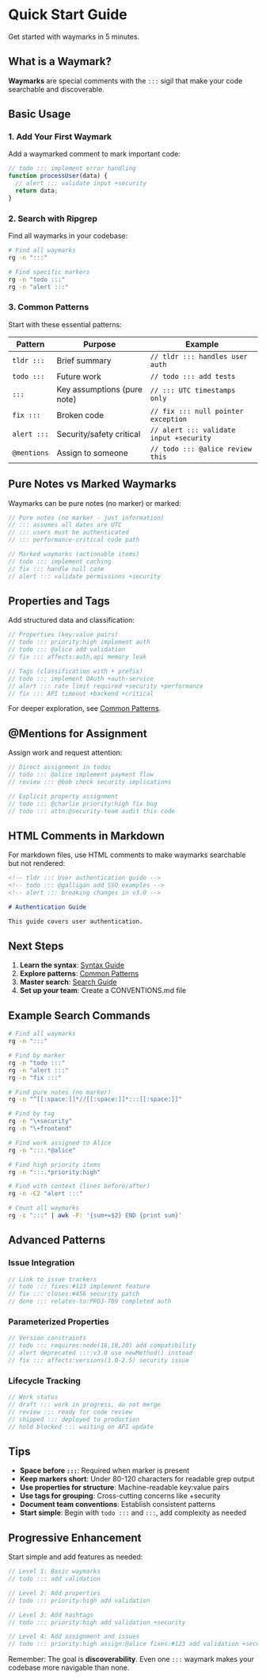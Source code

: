 <!-- tldr ::: Get started with waymarks in 5 minutes -->
# Quick Start Guide

Get started with waymarks in 5 minutes.

## What is a Waymark?

**Waymarks** are special comments with the `:::` sigil that make your code searchable and discoverable.

## Basic Usage

### 1. Add Your First Waymark

Add a waymarked comment to mark important code:

```javascript
// todo ::: implement error handling
function processUser(data) {
  // alert ::: validate input +security
  return data;
}
```

### 2. Search with Ripgrep

Find all waymarks in your codebase:

```bash
# Find all waymarks
rg -n ":::"

# Find specific markers
rg -n "todo :::"
rg -n "alert :::"
```

### 3. Common Patterns

Start with these essential patterns:

| Pattern | Purpose | Example |
|---------|---------|---------|
| `tldr :::` | Brief summary | `// tldr ::: handles user auth` |
| `todo :::` | Future work | `// todo ::: add tests` |
| `:::` | Key assumptions (pure note) | `// ::: UTC timestamps only` |
| `fix :::` | Broken code | `// fix ::: null pointer exception` |
| `alert :::` | Security/safety critical | `// alert ::: validate input +security` |
| `@mentions` | Assign to someone | `// todo ::: @alice review this` |

## Pure Notes vs Marked Waymarks

Waymarks can be pure notes (no marker) or marked:

```javascript
// Pure notes (no marker - just information)
// ::: assumes all dates are UTC
// ::: users must be authenticated
// ::: performance-critical code path

// Marked waymarks (actionable items)
// todo ::: implement caching
// fix ::: handle null case
// alert ::: validate permissions +security
```

## Properties and Tags

Add structured data and classification:

```javascript
// Properties (key:value pairs)
// todo ::: priority:high implement auth
// todo ::: @alice add validation
// fix ::: affects:auth,api memory leak

// Tags (classification with + prefix)
// todo ::: implement OAuth +auth-service
// alert ::: rate limit required +security +performance
// fix ::: API timeout +backend +critical
```

For deeper exploration, see [Common Patterns](./usage/patterns/common-patterns.md).

## @Mentions for Assignment

Assign work and request attention:

```javascript
// Direct assignment in todos
// todo ::: @alice implement payment flow
// review ::: @bob check security implications

// Explicit property assignment
// todo ::: @charlie priority:high fix bug
// todo ::: attn:@security-team audit this code
```

## HTML Comments in Markdown

For markdown files, use HTML comments to make waymarks searchable but not rendered:

```markdown
<!-- tldr ::: User authentication guide -->
<!-- todo ::: @galligan add SSO examples -->
<!-- alert ::: breaking changes in v3.0 -->

# Authentication Guide

This guide covers user authentication.
```

## Next Steps

1. **Learn the syntax**: [Syntax Guide](./syntax/README.md)
2. **Explore patterns**: [Common Patterns](./usage/patterns/common-patterns.md)
3. **Master search**: [Search Guide](./usage/search/ripgrep-patterns.md)
4. **Set up your team**: Create a CONVENTIONS.md file

## Example Search Commands

```bash
# Find all waymarks
rg -n ":::"

# Find by marker
rg -n "todo :::"
rg -n "alert :::"
rg -n "fix :::"

# Find pure notes (no marker)
rg -n "^[[:space:]]*//[[:space:]]*:::[[:space:]]"

# Find by tag
rg -n "\+security"
rg -n "\+frontend"

# Find work assigned to Alice
rg -n ":::.*@alice"

# Find high priority items
rg -n ":::.*priority:high"

# Find with context (lines before/after)
rg -n -C2 "alert :::"

# Count all waymarks
rg -c ":::" | awk -F: '{sum+=$2} END {print sum}'
```

## Advanced Patterns

### Issue Integration

```javascript
// Link to issue trackers
// todo ::: fixes:#123 implement feature
// fix ::: closes:#456 security patch
// done ::: relates-to:PROJ-789 completed auth
```

### Parameterized Properties

```javascript
// Version constraints
// todo ::: requires:node(16,18,20) add compatibility
// alert deprecated ::::v3.0 use newMethod() instead
// fix ::: affects:versions(1.0-2.5) security issue
```

### Lifecycle Tracking

```javascript
// Work status
// draft ::: work in progress, do not merge
// review ::: ready for code review
// shipped ::: deployed to production
// hold blocked ::: waiting on API update
```

## Tips

- **Space before `:::`**: Required when marker is present
- **Keep markers short**: Under 80-120 characters for readable grep output  
- **Use properties for structure**: Machine-readable key:value pairs
- **Use tags for grouping**: Cross-cutting concerns like +security
- **Document team conventions**: Establish consistent patterns
- **Start simple**: Begin with `todo :::` and `:::`, add complexity as needed

## Progressive Enhancement

Start simple and add features as needed:

```javascript
// Level 1: Basic waymarks
// todo ::: add validation

// Level 2: Add properties
// todo ::: priority:high add validation

// Level 3: Add hashtags
// todo ::: priority:high add validation +security

// Level 4: Add assignment and issues
// todo ::: priority:high assign:@alice fixes:#123 add validation +security
```

Remember: The goal is **discoverability**. Even one `:::` waymark makes your codebase more navigable than none.

<!-- note ::: Updated for new ::: syntax specification -->
